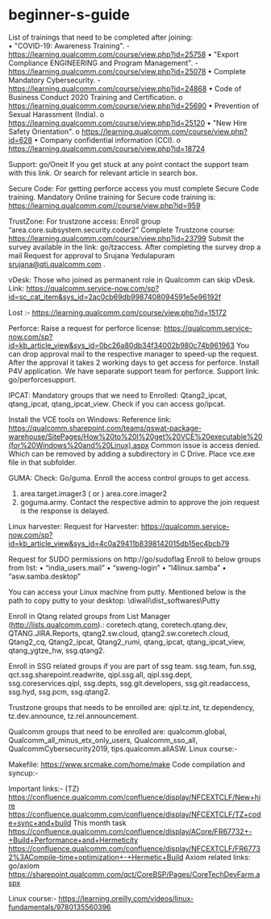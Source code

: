 # beginner-s-guide

List of trainings that need to be completed after joining: <br />
•	"COVID-19: Awareness Training". 
   -https://learning.qualcomm.com/course/view.php?id=25758
•	"Export Compliance ENGINEERING and Program Management".
   -https://learning.qualcomm.com/course/view.php?id=25078
•	Complete Mandatory Cybersecurity.
  -https://learning.qualcomm.com/course/view.php?id=24868
•	Code of Business Conduct 2020 Training and Certification.
o	https://learning.qualcomm.com/course/view.php?id=25690
•	Prevention of Sexual Harassment (India).
o	https://learning.qualcomm.com/course/view.php?id=25120
•	"New Hire Safety Orientation".
o	https://learning.qualcomm.com/course/view.php?id=628
•	Company confidential information (CCI).
o	https://learning.qualcomm.com/course/view.php?id=18724

Support: go/Oneit
If you get stuck at any point contact the support team with this link. Or search for relevant article in search box.

Secure Code:
For getting perforce access you must complete Secure Code training.
Mandatory Online training for Secure code training is:  https://learning.qualcomm.com//course/view.php?id=959

TrustZone:
For trustzone access: Enroll group “area.core.subsystem.security.coder2”
Complete Trustzone course: https://learning.qualcomm.com/course/view.php?id=23799
Submit the survey available in the link: go/tzaccess. 
After completing the survey drop a mail Request for approval to Srujana Yedulapuram <srujana@qti.qualcomm.com> .



vDesk:
Those who joined as permanent role in Qualcomm can skip vDesk. 
Link: https://qualcomm.service-now.com/sp?id=sc_cat_item&sys_id=2ac0cb69db9987408094591e5e96192f

Lost :-
https://learning.qualcomm.com/course/view.php?id=15172

Perforce:
Raise a request for perforce license: https://qualcomm.service-now.com/sp?id=kb_article_view&sys_id=0bc26a80db34f34002b980c74b961963
You can drop approval mail to the respective manager to speed-up the request. After the approval it takes 2 working days to get access for perforce. Install P4V application.  We have separate support team for perforce. 
Support link: go/perforcesupport.

IPCAT:
Mandatory groups that we need to Enrolled: 
Qtang2_ipcat, qtang_ipcat, qtang_ipcat_view.
Check if you can access go/ipcat.

Install the VCE tools on Windows:
Reference link: https://qualcomm.sharepoint.com/teams/qswat-package-warehouse/SitePages/How%20to%20I%20get%20VCE%20executable%20(for%20Windows%20and%20Linux).aspx
Common issue is access denied. Which can be removed by adding a subdirectory in C Drive. Place vce.exe file in that subfolder.

GUMA:
Check: Go/guma. Enroll the access control groups to get access.
1.	area.target.imager3  ( or ) area.core.imager2
2.	 goguma.army.
 Contact the respective admin to approve the join request is the response is delayed.

Linux harvester: 
Request for Harvester: https://qualcomm.service-now.com/sp?id=kb_article_view&sys_id=4c0a29411b8398142015db15ec4bcb79

Request for SUDO permissions on http://go/sudoflag
Enroll to below groups from list:
•	“india_users.mail”
•	“sweng-login”
•	“l4linux.samba” 
•	“asw.samba.desktop”

You can access your Linux machine from putty. Mentioned below is the path to copy putty to your desktop:
\\diwali\dist_softwares\Putty

Enroll in Qtang related groups from List Manager (http://lists.qualcomm.com).:
coretech.qtang, coretech.qtang.dev, QTANG.JIRA.Reports, qtang2.sw.cloud, qtang2.sw.coretech.cloud, Qtang2_cq, Qtang2_ipcat, Qtang2_rumi, qtang_ipcat, qtang_ipcat_view, qtang_ygtze_hw, ssg.qtang2.

Enroll in SSG related groups if you are part of ssg team.
ssg.team, fun.ssg, qct.ssg.sharepoint.readwrite, qipl.ssg.all, qipl.ssg.dept, ssg.coreservices.qipl, ssg.depts, ssg.git.developers, ssg.git.readaccess, ssg.hyd, ssg.pcm, ssg.qtang2.

Trustzone groups that needs to be enrolled are:
qipl.tz.int, tz.dependency, tz.dev.announce, tz.rel.announcement.

Qualcomm groups that need to be enrolled are:
qualcomm.global, Qualcomm_all_minus_etx_only_users, Qualcomm_sso_all, QualcommCybersecurity2019, tips.qualcomm.allASW.
Linux course:-

Makefile:
https://www.srcmake.com/home/make
Code compilation and syncup:-




Important links:- (TZ)
https://confluence.qualcomm.com/confluence/display/NFCEXTCLF/New+hire
https://confluence.qualcomm.com/confluence/display/NFCEXTCLF/TZ+code+sync+and+build
This month task
https://confluence.qualcomm.com/confluence/display/ACore/FR67732+-+Build+Performance+and+Hermeticity
https://confluence.qualcomm.com/confluence/display/NFCEXTCLF/FR67732%3ACompile-time+optimization+-+Hermetic+Build
Axiom related links:
go/axiom
https://sharepoint.qualcomm.com/qct/CoreBSP/Pages/CoreTechDevFarm.aspx

Linux course:-
https://learning.oreilly.com/videos/linux-fundamentals/9780135560396





